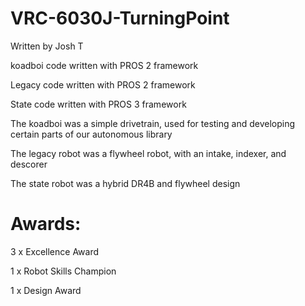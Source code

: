 # VRC-6030J-TurningPoint

Written by Josh T

koadboi code written with PROS 2 framework

Legacy code written with PROS 2 framework

State code written with PROS 3 framework

The koadboi was a simple drivetrain, used for testing and developing certain parts of our autonomous library

The legacy robot was a flywheel robot, with an intake, indexer, and descorer

The state robot was a hybrid DR4B and flywheel design

# Awards:
3 x Excellence Award

1 x Robot Skills Champion

1 x Design Award

